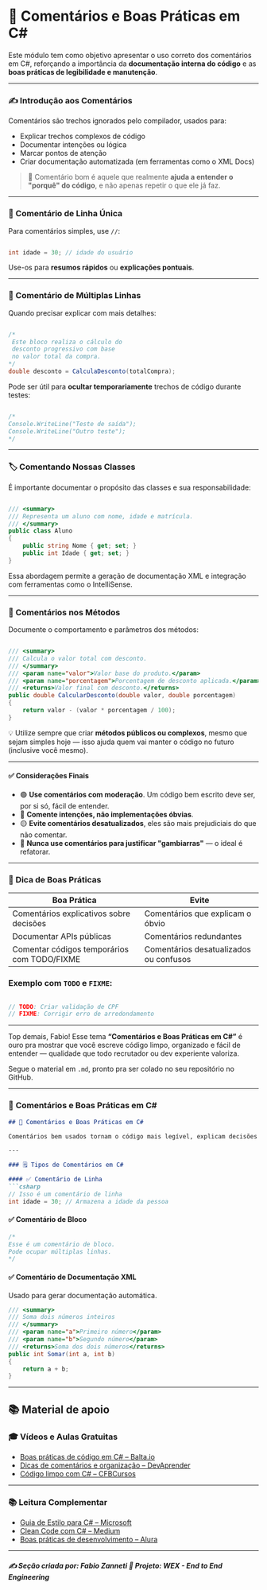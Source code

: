 # 📝 Comentários e Boas Práticas em C#

Este módulo tem como objetivo apresentar o uso correto dos comentários em C#, reforçando a importância da **documentação interna do código** e as **boas práticas de legibilidade e manutenção**.

---

### ✍️ Introdução aos Comentários

Comentários são trechos ignorados pelo compilador, usados para:

- Explicar trechos complexos de código
- Documentar intenções ou lógica
- Marcar pontos de atenção
- Criar documentação automatizada (em ferramentas como o XML Docs)

> 🧠 Comentário bom é aquele que realmente **ajuda a entender o "porquê" do código**, e não apenas repetir o que ele já faz.

---

### 💬 Comentário de Linha Única

Para comentários simples, use `//`:

```csharp

int idade = 30; // idade do usuário

```

Use-os para **resumos rápidos** ou **explicações pontuais**.

---

### 🧾 Comentário de Múltiplas Linhas

Quando precisar explicar com mais detalhes:

```csharp

/*
 Este bloco realiza o cálculo do
 desconto progressivo com base
 no valor total da compra.
*/
double desconto = CalculaDesconto(totalCompra);

```

Pode ser útil para **ocultar temporariamente** trechos de código durante testes:

```csharp

/*
Console.WriteLine("Teste de saída");
Console.WriteLine("Outro teste");
*/

```

---

### 🏷️ Comentando Nossas Classes

É importante documentar o propósito das classes e sua responsabilidade:

```csharp

/// <summary>
/// Representa um aluno com nome, idade e matrícula.
/// </summary>
public class Aluno
{
    public string Nome { get; set; }
    public int Idade { get; set; }
}

```

Essa abordagem permite a geração de documentação XML e integração com ferramentas como o IntelliSense.

---

### 🧪 Comentários nos Métodos

Documente o comportamento e parâmetros dos métodos:

```csharp

/// <summary>
/// Calcula o valor total com desconto.
/// </summary>
/// <param name="valor">Valor base do produto.</param>
/// <param name="porcentagem">Porcentagem de desconto aplicada.</param>
/// <returns>Valor final com desconto.</returns>
public double CalcularDesconto(double valor, double porcentagem)
{
    return valor - (valor * porcentagem / 100);
}

```

💡 Utilize sempre que criar **métodos públicos ou complexos**, mesmo que sejam simples hoje — isso ajuda quem vai manter o código no futuro (inclusive você mesmo).

---

#### ✅ Considerações Finais

- 🟢 **Use comentários com moderação**. Um código bem escrito deve ser, por si só, fácil de entender.
- 🔵 **Comente intenções, não implementações óbvias**.
- 🟡 **Evite comentários desatualizados**, eles são mais prejudiciais do que não comentar.
- 🔴 **Nunca use comentários para justificar "gambiarras"** — o ideal é refatorar.

---

### 📌 Dica de Boas Práticas

| Boa Prática                                 | Evite                                  |
| ------------------------------------------- | -------------------------------------- |
| Comentários explicativos sobre decisões     | Comentários que explicam o óbvio       |
| Documentar APIs públicas                    | Comentários redundantes                |
| Comentar códigos temporários com TODO/FIXME | Comentários desatualizados ou confusos |

### Exemplo com `TODO` e `FIXME`:

```csharp

// TODO: Criar validação de CPF
// FIXME: Corrigir erro de arredondamento

```

---

Top demais, Fabio! Esse tema **“Comentários e Boas Práticas em C#”** é ouro pra mostrar que você escreve código limpo, organizado e fácil de entender — qualidade que todo recrutador ou dev experiente valoriza.

Segue o material em `.md`, pronto pra ser colado no seu repositório no GitHub.

---

### 🔗 **Comentários e Boas Práticas em C#**

````md
## 💬 Comentários e Boas Práticas em C#

Comentários bem usados tornam o código mais legível, explicam decisões e facilitam a manutenção. Mas cuidado: excesso ou uso errado pode atrapalhar mais do que ajudar.

---

### 🗒️ Tipos de Comentários em C#

#### ✅ Comentário de Linha
```csharp
// Isso é um comentário de linha
int idade = 30; // Armazena a idade da pessoa
````

#### ✅ Comentário de Bloco

```csharp
/*
Esse é um comentário de bloco.
Pode ocupar múltiplas linhas.
*/
```

#### ✅ Comentário de Documentação XML

Usado para gerar documentação automática.

```csharp
/// <summary>
/// Soma dois números inteiros
/// </summary>
/// <param name="a">Primeiro número</param>
/// <param name="b">Segundo número</param>
/// <returns>Soma dos dois números</returns>
public int Somar(int a, int b)
{
    return a + b;
}
```

---

## 📚 Material de apoio

### 🎓 Vídeos e Aulas Gratuitas

* [Boas práticas de código em C# – Balta.io](https://www.youtube.com/watch?v=GS5jFfwQ5yI)
* [Dicas de comentários e organização – DevAprender](https://www.youtube.com/watch?v=wuDnAtdzWgc)
* [Código limpo com C# – CFBCursos](https://www.youtube.com/watch?v=l1xWXFDw7bw)

---

### 📚 Leitura Complementar

* [Guia de Estilo para C# – Microsoft](https://learn.microsoft.com/pt-br/dotnet/csharp/fundamentals/coding-style/coding-conventions)
* [Clean Code com C# – Medium](https://medium.com/@danieloliveira/clean-code-com-c-dicas-pr%C3%A1ticas-6ffb2c275f7a)
* [Boas práticas de desenvolvimento – Alura](https://www.alura.com.br/artigos/boas-praticas-codigo-limpo)

---

##### ✍️ **Seção criada por:** *Fabio Zanneti* 🎯 Projeto: **WEX - End to End Engineering**
